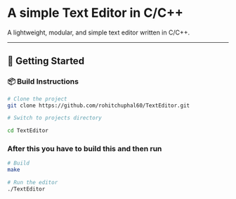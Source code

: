 # A simple Text Editor in C/C++

A lightweight, modular, and simple text editor written in C/C++. 

---

## 🚀 Getting Started


### 📦 Build Instructions

```bash
# Clone the project
git clone https://github.com/rohitchuphal60/TextEditor.git

# Switch to projects directory

cd TextEditor
```

### After this you have to build this and then run 
``` bash
# Build
make

# Run the editor
./TextEditor
```